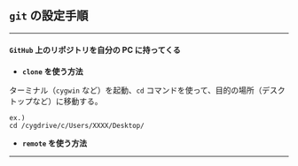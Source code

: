 
## `git` の設定手順

---
#### `GitHub` 上のリポジトリを自分の PC に持ってくる

- **`clone` を使う方法**

ターミナル（`cygwin` など）を起動、`cd` コマンドを使って、目的の場所（デスクトップなど）に移動する。

~~~
ex.)
cd /cygdrive/c/Users/XXXX/Desktop/
~~~

- **`remote` を使う方法**


---
